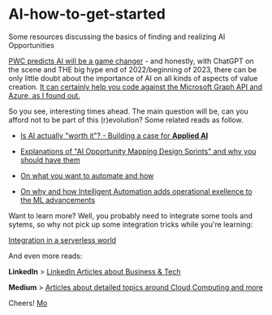 # AI-how-to-get-started
Some resources discussing the basics of finding and realizing AI Opportunities

[PWC predicts AI will be a game changer](https://www.linkedin.com/posts/danilomcgarry_ai-is-a-game-changer-pwc-ai-predictions-activity-6800825907448733696-MWow) - and honestly, with ChatGPT on the scene and THE big hype end of 2022/beginning of 2023, there can be only little doubt about the importance of AI on all kinds of aspects of value creation. [It can certainly help you code against the Microsoft Graph API and Azure, as I found out.](https://mohammedbrueckner.medium.com/integrating-m365-graph-api-using-chatgpt-b22a15dc6ff)

So you see, interesting times ahead. The main question will be, can you afford not to be part of this (r)evolution?
Some related  reads as follow.

* [Is AI actually "worth it"? - Building a case for **Applied AI**](https://mohammedbrueckner.medium.com/applying-ai-a-business-perspective-38e968118f54)

* [Explanations of "AI Opportunity Mapping Design Sprints" and why you should have them](https://www.linkedin.com/posts/mbrueckner_ai-business-training-activity-6790732383147565056-cNV6)

* [On what you want to automate and how](https://www.linkedin.com/posts/mbrueckner_digitaltransformation-automation-artificialintelligence-activity-6795778900845723648-YcXR)

* [On why and how Intelligent Automation adds operational exellence to the ML advancements](https://www.linkedin.com/pulse/intelligent-automation-leveling-playing-field-mohammed-brueckner)

Want to learn more? Well, you probably need to integrate some tools and sytems, so why not pick up some integration tricks while you're learning:

[Integration in a serverless world](https://mobruec.github.io/MoBRUEC/integration/)

And even more reads:

**LinkedIn** > [LinkedIn Articles about Business & Tech](https://www.linkedin.com/today/author/mbrueckner)

**Medium** > [Articles about detailed topics around Cloud Computing and more](https://medium.com/@mohammedbrueckner)

Cheers!
[Mo](https://platformeconomies.com)
